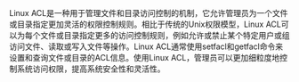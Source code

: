 Linux ACL是一种用于管理文件和目录访问控制的机制，它允许管理员为一个文件或目录指定更加灵活的权限控制规则。相比于传统的Unix权限模型，Linux ACL可以为每个文件或目录指定更多的访问控制规则，例如允许或禁止某个特定用户或组访问文件、读取或写入文件等操作。Linux ACL通常使用setfacl和getfacl命令来设置和查询文件或目录的ACL信息。使用Linux ACL，管理员可以更加细粒度地控制系统访问权限，提高系统安全性和灵活性。

